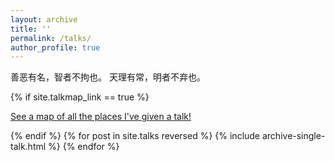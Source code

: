 ```yaml
---
layout: archive
title: ''
permalink: /talks/
author_profile: true
---
```


善恶有名，智者不拘也。 天理有常，明者不弃也。

{% if site.talkmap_link == true %}

<p style="text-decoration: underline">
  <a href="/talkmap.html">See a map of all the places I've given a talk!</a>
</p>

{% endif %} {% for post in site.talks reversed %} {% include
archive-single-talk.html %} {% endfor %}

